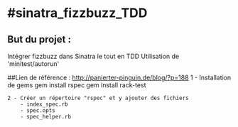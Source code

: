 #sinatra_fizzbuzz_TDD
====================

## But du projet : 
Intégrer fizzbuzz dans Sinatra le tout en TDD
Utilisation de 'minitest/autorun'


##Lien de référence : http://panierter-pinguin.de/blog/?p=188
	1 -  Installation de gems
		gem install rspec
		gem install rack-test

	2 - Créer un répertoire "rspec" et y ajouter des fichiers
		- index_spec.rb
		- spec.opts
		- spec_helper.rb
